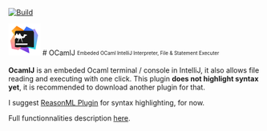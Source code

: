 [![Build](https://github.com/Thomas-SBE/ocamlj-plugin/actions/workflows/build.yml/badge.svg)](https://github.com/Thomas-SBE/ocamlj-plugin/actions/workflows/build.yml)

<img alt="OCamlJ" width="64px" src="https://raw.githubusercontent.com/Thomas-SBE/ocamlj-plugin/138c2932e2446aa9d56cd5284e5944991f576d0e/src/main/resources/META-INF/pluginIcon.svg">
# OCamlJ <sub><sup>Embeded OCaml IntelliJ Interpreter, File & Statement Executer</sup></sub>

<!-- Plugin description -->
**OcamlJ** is an embeded Ocaml terminal / console in IntelliJ, it also allows file reading
and executing with one click. This plugin **does not highlight syntax yet**, it is recommended
to download another plugin for that. 

I suggest [ReasonML Plugin](https://plugins.jetbrains.com/plugin/9440-reasonml) for syntax highlighting, for now.

Full functionnalities description [here](https://thomas-sbe.github.io/ocamlj-plugin/features/).

<!-- Plugin description end -->

